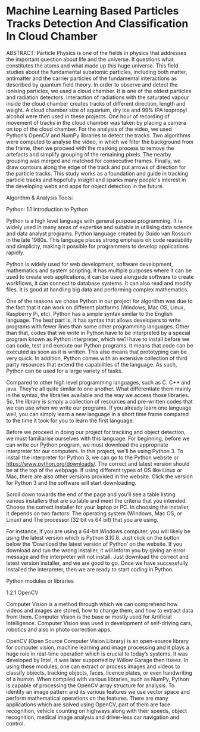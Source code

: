 # Machine Learning Based Particles Tracks Detection And Classification In Cloud Chamber

ABSTRACT: Particle Physics is one of the fields in physics that addresses the important question about life and the universe. It questions what constitutes the atoms and what made up this huge universe. This field studies about the fundamental subatomic particles, including both matter, antimatter and the carrier particles of the fundamental interactions as described by quantum field theory. In order to observe and detect the ionising particles, we used a cloud chamber. It is one of the oldest particles and radiation detectors. Interaction of radiations with the saturated vapour inside the cloud chamber creates tracks of different direction, length and weight. A cloud chamber size of aquarium, dry ice and 99% IPA isopropyl alcohol were then used in these projects.  One hour of recording of movement of tracks in the cloud chamber was taken by placing a camera on top of the cloud chamber. For the analysis of the video, we used Python’s OpenCV and NumPy libraries to detect the tracks. Two algorithms were computed to analyse the video, in which we filter the background from the frame, then we proceed with the masking process to remove the artefacts and simplify grouping of the remaining pixels. The nearby grouping was merged and matched for consecutive frames. Finally, we draw contours along the edge of the track and put arrows of direction for the particle tracks. This study works as a foundation and guide in tracking particle tracks and hopefully insight and sparks many people's interest in the developing webs and apps for object detection in the future. 

Algorithm & Analysis Tools:

Python:
1.1 Introduction to Python 

Python is a high level language with general purpose programming. It is widely used in many areas of expertise and suitable in utilising data science and data analyst programs. Python language created by Guido van Rossum in the late 1980s. This language places strong emphasis on code readability and simplicity, making it possible for programmers to develop applications rapidly. 

Python is widely used for web development, software development, mathematics and system scripting. It has multiple purposes where it can be used to create web applications, it can be used alongside software to create workflows, it can connect to database systems. It can also read and modify files. It is good at handling big data and performing complex mathematics.

One of the reasons we chose Python in our project for algorithm was due to the fact that it can work on different platforms (Windows, Mac OS, Linux, Raspberry Pi, etc). Python has a simple syntax similar to the English language. The best part is, it has syntax that allows developers to write programs with fewer lines than some other programming languages. Other than that, codes that we write in Python have to be interpreted by a special program known as Python interpreter, which we’ll have to install before we can code, test and execute our Python programs. It means that code can be executed as soon as it is written. This also means that prototyping can be very quick. In addition, Python comes with an extensive collection of third party resources that extend the capabilities of the language. As such, Python can be used for a large variety of tasks. 

Compared to other high level programming languages, such as C. C++ and java. They're all quite similar to one another. What differentiate them mainly in the syntax, the libraries available and the way we access those libraries. So, the library is simply a collection of resources and pre-written codes that we can use when we write our programs. If you already learn one language well, you can simply learn a new language in a short time frame compared to the time it took for you to learn the first language. 

Before we proceed in doing our project for tracking and object detection, we must familiarise ourselves with this language. For beginning, before we can write our Python program, we must download the appropriate interpreter for our computers. In this project, we'll be using Python 3. To install the interpreter for Python 3, we can go to the Python website or https://www.python.org/downloads/. The correct and latest version should be at the top of the webpage. If using different types of OS like Linux or Mac, there are also other versions provided in the website. Click the version for Python 3 and the software will start downloading. 

Scroll down towards the end of the page and you’ll see a table listing various installers that are suitable and meet the criteria that you intended. Choose the correct installer for your laptop or PC. In choosing the installer, it depends on two factors:
The operating system (Windows, Mac OS, or Linux) and
The processor (32 bit vs 64 bit) that you are using. 

For instance, if you are using a 64-bit Windows computer, you will likely be using the latest version which is Python 3.10.8. Just click on the button below the ‘Download the latest version of Python’ on the website. If you download and run the wrong installer, it will inform you by giving an error message and the interpreter will not install. Just download the correct and latest version installer, and we are good to go. Once we have successfully installed the interpreter, then we are ready to start coding in Python. 

Python modules or libraries

1.2.1 OpenCV

Computer Vision is a method through which we can comprehend how videos and images are stored, how to change them, and how to extract data from them. Computer Vision is the base or mostly used for Artificial Intelligence. Computer Vision was used in development of self-driving cars, robotics and also in photo correction apps.

OpenCV (Open Source Computer Vision Library) is an open-source library for computer vision, machine learning and image processing and it plays a huge role in real-time operation which is crucial to today’s systems. It was developed by Intel, it was later supported by Willow Garage then Itseez. In using these modules, one can extract or process images and videos to classify objects, tracking objects, faces, licence plates, or even handwriting of a human. When compiled with various libraries, such as NumPy, Python is capable of processing the OpenCV array structure for analysis. To identify an image pattern and its various features we use vector space and perform mathematical operations on the features. There are many applications which are solved using OpenCV, part of them are face recognition, vehicle counting on highways along with their speeds, object recognition, medical image analysis and driver-less car navigation and control. 






 
